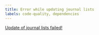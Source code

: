 ```yaml
---
title: Error while updating journal lists
labels: code-quality, dependencies
---
```

[Update of journal lists failed!](https://github.com/JabRef/jabref/actions?query=workflow%3A%22Refresh+Journal+Lists%22)
